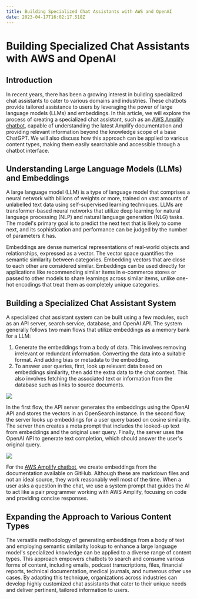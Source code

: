 ```yaml
---
title: Building Specialized Chat Assistants with AWS and OpenAI
date: 2023-04-17T16:02:17.518Z
---
```

# Building Specialized Chat Assistants with AWS and OpenAI

## Introduction

In recent years, there has been a growing interest in building specialized chat assistants to cater to various domains and industries. These chatbots provide tailored assistance to users by leveraging the power of large language models (LLMs) and embeddings. In this article, we will explore the process of creating a specialized chat assistant, such as an [AWS Amplify chatbot](https://main.d2psigfonv0s2q.amplifyapp.com/), capable of understanding the latest Amplify documentation and providing relevant information beyond the knowledge scope of a base ChatGPT. We will also discuss how this approach can be applied to various content types, making them easily searchable and accessible through a chatbot interface.

## Understanding Large Language Models (LLMs) and Embeddings

A large language model (LLM) is a type of language model that comprises a neural network with billions of weights or more, trained on vast amounts of unlabelled text data using self-supervised learning techniques. LLMs are transformer-based neural networks that utilize deep learning for natural language processing (NLP) and natural language generation (NLG) tasks. The model's primary goal is to predict the next text that is likely to come next, and its sophistication and performance can be judged by the number of parameters it has.

Embeddings are dense numerical representations of real-world objects and relationships, expressed as a vector. The vector space quantifies the semantic similarity between categories. Embedding vectors that are close to each other are considered similar. Embeddings can be used directly for applications like recommending similar items in e-commerce stores or passed to other models to share learnings across similar items, unlike one-hot encodings that treat them as completely unique categories.

## Building a Specialized Chat Assistant System

A specialized chat assistant system can be built using a few modules, such as an API server, search service, database, and OpenAI API. The system generally follows two main flows that utilize embeddings as a memory bank for a LLM:

1. Generate the embeddings from a body of data. This involves removing irrelevant or redundant information. Converting the data into a suitable format. And adding bias or metadata to the embedding. 
2. To answer user queries, first, look up relevant data based on embeddings similarity, then add the extra data to the chat context. This also involves fetching the associated text or information from the database such as links to source documents.

![](/img/screely-1681747267204.png)

In the first flow, the API server generates the embeddings using the OpenAI API and stores the vectors in an OpenSearch instance. In the second flow, the server looks up embeddings for a user query based on cosine similarity. The server then creates a meta prompt that includes the looked-up text from embeddings and the original user query. Finally, the server uses the OpenAI API to generate text completion, which should answer the user's original query.

![](/img/screely-1681747061759.png)

For the [AWS Amplify chatbot](https://main.d2psigfonv0s2q.amplifyapp.com/), we create embeddings from the documentation available on GitHub. Although these are markdown files and not an ideal source, they work reasonably well most of the time. When a user asks a question in the chat, we use a system prompt that guides the AI to act like a pair programmer working with AWS Amplify, focusing on code and providing concise responses.

## Expanding the Approach to Various Content Types

The versatile methodology of generating embeddings from a body of text and employing semantic similarity lookup to enhance a large language model's specialized knowledge can be applied to a diverse range of content types. This approach empowers chatbots to search and consume various forms of content, including emails, podcast transcriptions, files, financial reports, technical documentation, medical journals, and numerous other use cases. By adapting this technique, organizations across industries can develop highly customized chat assistants that cater to their unique needs and deliver pertinent, tailored information to users.